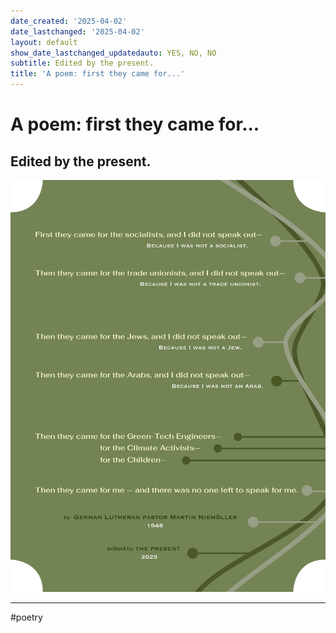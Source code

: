 ```yaml
---
date_created: '2025-04-02'
date_lastchanged: '2025-04-02'
layout: default
show_date_lastchanged_updatedauto: YES, NO, NO
subtitle: Edited by the present.
title: 'A poem: first they came for...'
---
```

# A poem: first they came for...
## Edited by the present.

![](media/MMSPoemFirstTheyCame.png)


---

#poetry


